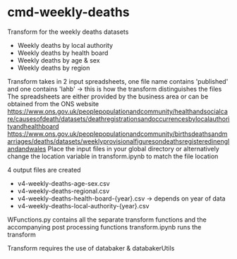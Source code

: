 # cmd-weekly-deaths

Transform for the weekly deaths datasets
- Weekly deaths by local authority
- Weekly deaths by health board
- Weekly deaths by age & sex
- Weekly deaths by region

Transform takes in 2 input spreadsheets, one file name contains 'published' and one contains 'lahb' -> this is how the transform distinguishes the files
The spreadsheets are either provided by the business area or can be obtained from the ONS website 
https://www.ons.gov.uk/peoplepopulationandcommunity/healthandsocialcare/causesofdeath/datasets/deathregistrationsandoccurrencesbylocalauthorityandhealthboard
https://www.ons.gov.uk/peoplepopulationandcommunity/birthsdeathsandmarriages/deaths/datasets/weeklyprovisionalfiguresondeathsregisteredinenglandandwales
Place the input files in your global directory or alternatively change the location variable in transform.ipynb to match the file location

4 output files are created
- v4-weekly-deaths-age-sex.csv 
- v4-weekly-deaths-regional.csv 
- v4-weekly-deaths-health-board-{year}.csv -> depends on year of data
- v4-weekly-deaths-local-authority-{year}.csv

WFunctions.py contains all the separate transform functions and the accompanying post processing functions
transform.ipynb runs the transform

Transform requires the use of databaker & databakerUtils

